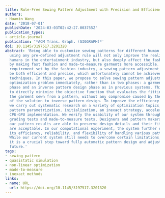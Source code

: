 ```yaml
---
title: Rule-Free Sewing Pattern Adjustment with Precision and Efficiency
authors:
- Huamin Wang
date: '2018-07-01'
publishDate: '2024-03-03T02:42:27.003755Z'
publication_types:
- article-journal
publication: '*ACM Trans. Graph. (SIGGRAPH)*'
doi: 10.1145/3197517.3201320
abstract: 'Being able to customize sewing patterns for different human bodies without
  using any pre-defined adjustment rule will not only improve the realism of virtual
  humans in the entertainment industry, but also deeply affect the fashion industry
  by making fast fashion and made-to-measure garments more accessible. To meet the
  requirement set by the fashion industry, a sewing pattern adjustment system must
  be both efficient and precise, which unfortunately cannot be achieved by existing
  techniques. In this paper, we propose to solve sewing pattern adjustment as a nonlinear
  optimization problem immediately, rather than in two phases: a garment shape optimization
  phase and an inverse pattern design phase as in previous systems. This allows us
  to directly minimize the objective function that evaluates the fitting quality of
  the garment sewn from a pattern, without any compromise caused by the nonexistence
  of the solution to inverse pattern design. To improve the efficiency of our system,
  we carry out systematic research on a variety of optimization topics, including
  pattern parametrization, initialization, an inexact strategy, acceleration, and
  CPU-GPU implementation. We verify the usability of our system through automatic
  grading tests and made-to-measure tests. Designers and pattern makers confirm that
  our pattern results are able to preserve design details and their fitting qualities
  are acceptable. In our computational experiment, the system further demonstrates
  its efficiency, reliability, and flexibility of handling various pattern designs.
  While our current system still needs to overcome certain limitations, we believe
  it is a crucial step toward fully automatic pattern design and adjustment in the
  future.'
tags:
- sewing pattern
- quasistatic simulation
- non-linear optimization
- made-to-measure
- inexact methods
links:
- name: URL
  url: https://doi.org/10.1145/3197517.3201320
---
```

